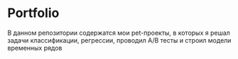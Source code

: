 # Portfolio
В данном репозитории содержатся мои pet-проекты, в которых я решал задачи классификации, регрессии, проводил A/B тесты и строил модели временных рядов
